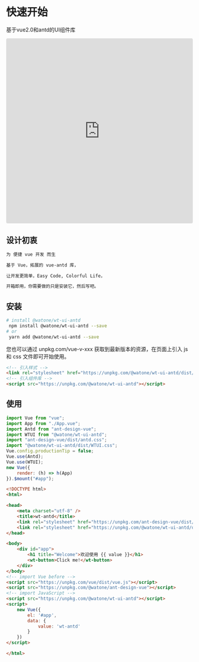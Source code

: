 # 快速开始

基于vue2.0和antd的UI组件库

<iframe src="https://codesandbox.io/embed/small-dust-9c02r?fontsize=14&hidenavigation=1&theme=dark"
     style="width:100%; height:500px; border:0; border-radius: 4px; overflow:hidden;"
     title="small-dust-9c02r"
     allow="accelerometer; ambient-light-sensor; camera; encrypted-media; geolocation; gyroscope; hid; microphone; midi; payment; usb; vr; xr-spatial-tracking"
     sandbox="allow-forms allow-modals allow-popups allow-presentation allow-same-origin allow-scripts"
   ></iframe>

## 设计初衷

```bash
为 便捷 vue 开发 而生

基于 Vue，拓展的 vue-antd 库，

让开发更简单，Easy Code, Colorful Life，

开箱即用，你需要做的只是安装它，然后写吧。
```

## 安装

```bash
# install @watone/wt-ui-antd
 npm install @watone/wt-ui-antd --save
# or
 yarn add @watone/wt-ui-antd --save
```

您也可以通过 unpkg.com/vue-v-xxx 获取到最新版本的资源，在页面上引入 js 和 css 文件即可开始使用。

```html
<!-- 引入样式 -->
<link rel="stylesheet" href="https://unpkg.com/@watone/wt-ui-antd/dist/WTUI.css" />
<!-- 引入组件库 -->
<script src="https://unpkg.com/@watone/wt-ui-antd"></script>
```

## 使用

```js
import Vue from "vue";
import App from "./App.vue";
import Antd from "ant-design-vue";
import WTUI from "@watone/wt-ui-antd";
import "ant-design-vue/dist/antd.css";
import "@watone/wt-ui-antd/dist/WTUI.css";
Vue.config.productionTip = false;
Vue.use(Antd);
Vue.use(WTUI);
new Vue({
    render: (h) => h(App)
}).$mount("#app");
```

```html
<!DOCTYPE html>
<html>

<head>
    <meta charset="utf-8" />
    <title>wt-antd</title>
    <link rel="stylesheet" href="https://unpkg.com/ant-design-vue/dist/antd.css" />
    <link rel="stylesheet" href="https://unpkg.com/@watone/wt-ui-antd/dist/WTUI.css" />
</head>

<body>
    <div id="app">
        <h1 title="Welcome">欢迎使用 {{ value }}</h1>
        <wt-button>Click me!</wt-button>
    </div>
</body>
<!-- import Vue before -->
<script src="https://unpkg.com/vue/dist/vue.js"></script>
<script src="https://unpkg.com/@watone/ant-design-vue"></script>
<!-- import JavaScript -->
<script src="https://unpkg.com/@watone/wt-ui-antd"></script>
<script>
    new Vue({
        el: '#app',
        data: {
            value: 'wt-antd'
        }
    })
</script>

</html>
```
